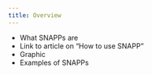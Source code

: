 ```yaml
---
title: Overview
---
```


- What SNAPPs are
- Link to article on “How to use SNAPP”
- Graphic
- Examples of SNAPPs
